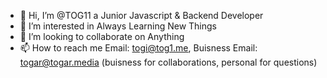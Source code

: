 - 👋 Hi, I’m @TOG11 a Junior Javascript & Backend Developer
- 👀 I’m interested in Always Learning New Things
- 💞️ I’m looking to collaborate on Anything
- 📫 How to reach me Email: togi@tog1.me, Buisness Email: togar@togar.media (buisness for collaborations, personal for questions)
<!---
TOG11/TOG11 is a ✨ special ✨ repository because its `README.md` (this file) appears on your GitHub profile.
You can click the Preview link to take a look at your changes.
--->
